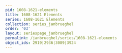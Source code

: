 ```yaml
---
pid: 1608-1621-elements
title: 1608-1621 Elements
series: 1608-1621 Elements
collection: series_janbrueghel
order: '03'
layout: seriespage_janbrueghel
permalink: /janbrueghel/series/1608-1621-elements
object_ids: 2919|2936|3089|3924
---
```

